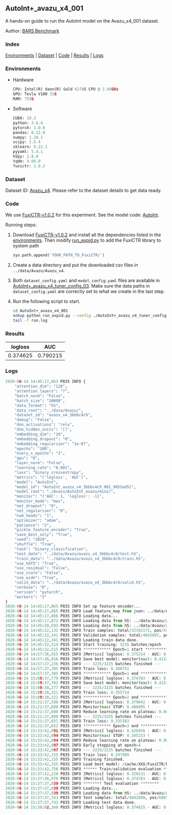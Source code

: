 ## AutoInt+_avazu_x4_001

A hands-on guide to run the AutoInt model on the Avazu_x4_001 dataset.

Author: [BARS Benchmark](https://github.com/reczoo/BARS/blob/main/CITATION)

### Index
[Environments](#Environments) | [Dataset](#Dataset) | [Code](#Code) | [Results](#Results) | [Logs](#Logs)

### Environments
+ Hardware

  ```python
  CPU: Intel(R) Xeon(R) Gold 6278C CPU @ 2.60GHz
  GPU: Tesla V100 32G
  RAM: 755G

  ```

+ Software

  ```python
  CUDA: 10.2
  python: 3.6.4
  pytorch: 1.0.0
  pandas: 0.22.0
  numpy: 1.19.2
  scipy: 1.5.4
  sklearn: 0.22.1
  pyyaml: 5.4.1
  h5py: 2.8.0
  tqdm: 4.60.0
  fuxictr: 1.0.2
  ```

### Dataset
Dataset ID: [Avazu_x4](https://github.com/reczoo/Datasets/tree/main/Avazu/Avazu_x4). Please refer to the dataset details to get data ready.

### Code

We use [FuxiCTR-v1.0.2](https://github.com/reczoo/FuxiCTR/tree/v1.0.2) for this experiment. See the model code: [AutoInt](https://github.com/reczoo/FuxiCTR/blob/v1.0.2/fuxictr/pytorch/models/AutoInt.py).

Running steps:

1. Download [FuxiCTR-v1.0.2](https://github.com/reczoo/FuxiCTR/archive/refs/tags/v1.0.2.zip) and install all the dependencies listed in the [environments](#environments). Then modify [run_expid.py](./run_expid.py#L5) to add the FuxiCTR library to system path
    
    ```python
    sys.path.append('YOUR_PATH_TO_FuxiCTR/')
    ```

2. Create a data directory and put the downloaded csv files in `../data/Avazu/Avazu_x4`.

3. Both `dataset_config.yaml` and `model_config.yaml` files are available in [AutoInt+_avazu_x4_tuner_config_03](./AutoInt+_avazu_x4_tuner_config_03). Make sure the data paths in `dataset_config.yaml` are correctly set to what we create in the last step.

4. Run the following script to start.

    ```bash
    cd AutoInt+_avazu_x4_001
    nohup python run_expid.py --config ./AutoInt+_avazu_x4_tuner_config_03 --expid AutoInt_avazu_x4_001_eec3dc28 --gpu 0 > run.log &
    tail -f run.log
    ```

### Results

| logloss | AUC  |
|:--------------------:|:--------------------:|
| 0.374625 | 0.790215  |


### Logs
```python
2020-06-14 14:45:17,863 P835 INFO {
    "attention_dim": "128",
    "attention_layers": "7",
    "batch_norm": "False",
    "batch_size": "10000",
    "data_format": "h5",
    "data_root": "../data/Avazu/",
    "dataset_id": "avazu_x4_3bbbc4c9",
    "debug": "False",
    "dnn_activations": "relu",
    "dnn_hidden_units": "[]",
    "embedding_dim": "16",
    "embedding_dropout": "0",
    "embedding_regularizer": "1e-07",
    "epochs": "100",
    "every_x_epochs": "1",
    "gpu": "0",
    "layer_norm": "False",
    "learning_rate": "0.001",
    "loss": "binary_crossentropy",
    "metrics": "['logloss', 'AUC']",
    "model": "AutoInt",
    "model_id": "AutoInt_avazu_x4_3bbbc4c9_001_9855ad51",
    "model_root": "./Avazu/AutoInt_avazu/min2/",
    "monitor": "{'AUC': 1, 'logloss': -1}",
    "monitor_mode": "max",
    "net_dropout": "0",
    "net_regularizer": "0",
    "num_heads": "1",
    "optimizer": "adam",
    "patience": "2",
    "pickle_feature_encoder": "True",
    "save_best_only": "True",
    "seed": "2019",
    "shuffle": "True",
    "task": "binary_classification",
    "test_data": "../data/Avazu/avazu_x4_3bbbc4c9/test.h5",
    "train_data": "../data/Avazu/avazu_x4_3bbbc4c9/train.h5",
    "use_hdf5": "True",
    "use_residual": "False",
    "use_scale": "False",
    "use_wide": "True",
    "valid_data": "../data/Avazu/avazu_x4_3bbbc4c9/valid.h5",
    "verbose": "0",
    "version": "pytorch",
    "workers": "3"
}
2020-06-14 14:45:17,865 P835 INFO Set up feature encoder...
2020-06-14 14:45:17,865 P835 INFO Load feature_map from json: ../data/Avazu/avazu_x4_3bbbc4c9/feature_map.json
2020-06-14 14:45:17,866 P835 INFO Loading data...
2020-06-14 14:45:17,872 P835 INFO Loading data from h5: ../data/Avazu/avazu_x4_3bbbc4c9/train.h5
2020-06-14 14:45:20,593 P835 INFO Loading data from h5: ../data/Avazu/avazu_x4_3bbbc4c9/valid.h5
2020-06-14 14:45:22,132 P835 INFO Train samples: total/32343172, pos/5492052, neg/26851120, ratio/16.98%
2020-06-14 14:45:22,341 P835 INFO Validation samples: total/4042897, pos/686507, neg/3356390, ratio/16.98%
2020-06-14 14:45:22,341 P835 INFO Loading train data done.
2020-06-14 14:45:32,514 P835 INFO Start training: 3235 batches/epoch
2020-06-14 14:45:32,515 P835 INFO ************ Epoch=1 start ************
2020-06-14 14:57:36,915 P835 INFO [Metrics] logloss: 0.375214 - AUC: 0.787696
2020-06-14 14:57:36,916 P835 INFO Save best model: monitor(max): 0.412482
2020-06-14 14:57:37,236 P835 INFO --- 3235/3235 batches finished ---
2020-06-14 14:57:37,305 P835 INFO Train loss: 0.386751
2020-06-14 14:57:37,305 P835 INFO ************ Epoch=1 end ************
2020-06-14 15:09:37,779 P835 INFO [Metrics] logloss: 0.374783 - AUC: 0.789925
2020-06-14 15:09:37,782 P835 INFO Save best model: monitor(max): 0.415142
2020-06-14 15:09:38,277 P835 INFO --- 3235/3235 batches finished ---
2020-06-14 15:09:38,321 P835 INFO Train loss: 0.355714
2020-06-14 15:09:38,321 P835 INFO ************ Epoch=2 end ************
2020-06-14 15:21:37,598 P835 INFO [Metrics] logloss: 0.379842 - AUC: 0.786737
2020-06-14 15:21:37,600 P835 INFO Monitor(max) STOP: 0.406895 !
2020-06-14 15:21:37,600 P835 INFO Reduce learning rate on plateau: 0.000100
2020-06-14 15:21:37,600 P835 INFO --- 3235/3235 batches finished ---
2020-06-14 15:21:37,651 P835 INFO Train loss: 0.335383
2020-06-14 15:21:37,652 P835 INFO ************ Epoch=3 end ************
2020-06-14 15:33:42,091 P835 INFO [Metrics] logloss: 0.428456 - AUC: 0.773690
2020-06-14 15:33:42,094 P835 INFO Monitor(max) STOP: 0.345233 !
2020-06-14 15:33:42,094 P835 INFO Reduce learning rate on plateau: 0.000010
2020-06-14 15:33:42,097 P835 INFO Early stopping at epoch=4
2020-06-14 15:33:42,097 P835 INFO --- 3235/3235 batches finished ---
2020-06-14 15:33:42,155 P835 INFO Train loss: 0.297909
2020-06-14 15:33:42,155 P835 INFO Training finished.
2020-06-14 15:33:42,155 P835 INFO Load best model: /cache/XXX/FuxiCTR/benchmarks/Avazu/AutoInt_avazu/min2/avazu_x4_3bbbc4c9/AutoInt_avazu_x4_3bbbc4c9_001_9855ad51_model.ckpt
2020-06-14 15:33:42,758 P835 INFO ****** Train/validation evaluation ******
2020-06-14 15:37:12,220 P835 INFO [Metrics] logloss: 0.320231 - AUC: 0.863627
2020-06-14 15:37:36,970 P835 INFO [Metrics] logloss: 0.374783 - AUC: 0.789925
2020-06-14 15:37:37,039 P835 INFO ******** Test evaluation ********
2020-06-14 15:37:37,039 P835 INFO Loading data...
2020-06-14 15:37:37,039 P835 INFO Loading data from h5: ../data/Avazu/avazu_x4_3bbbc4c9/test.h5
2020-06-14 15:37:37,743 P835 INFO Test samples: total/4042898, pos/686507, neg/3356391, ratio/16.98%
2020-06-14 15:37:37,743 P835 INFO Loading test data done.
2020-06-14 15:38:02,360 P835 INFO [Metrics] logloss: 0.374625 - AUC: 0.790215

```
